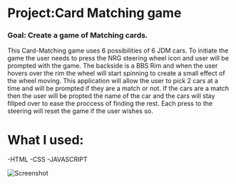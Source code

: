 #  Project:Card Matching game

### Goal: Create a game of Matching cards.

This Card-Matching game uses 6 possibilities of 6 JDM cars. To initiate the game the user needs to press the NRG steering wheel icon and user will be prompted with the game.
The backside is a BBS Rim and when the user hovers over the rim the wheel will start spinning to create a small effect of the wheel moving. This application will allow the user to pick 2 cars at a time and will be prompted if they are a match or not. If the cars are a match then the user will be propted the name of the car and the cars will stay fillped over to ease the proccess of finding the rest. Each press to the steering will reset the game if the user wishes so.

# What I used:
-HTML
-CSS
-JAVASCRIPT

 ![Screenshot](jdmPic.png)
